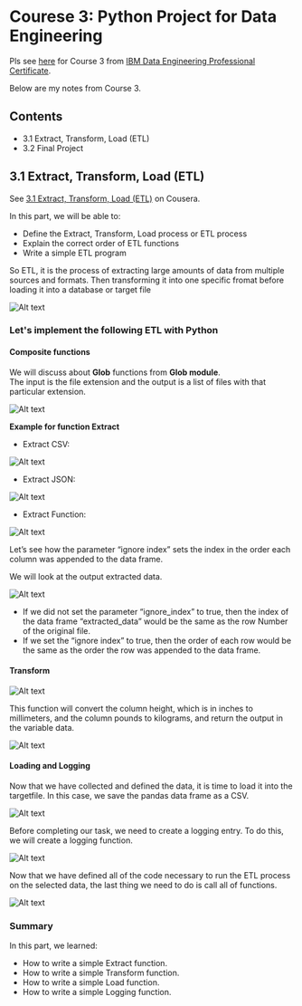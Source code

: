 # Courese 3: Python Project for Data Engineering  

Pls see [here](https://www.coursera.org/learn/python-project-for-data-engineering/home/week/1) for Course 3 from [IBM Data Engineering Professional Certificate](https://www.coursera.org/programs/content-advisors-cu78y/professional-certificates/ibm-data-engineer).  

Below are my notes from Course 3.  

## Contents

- 3.1 Extract, Transform, Load (ETL)
- 3.2 Final Project

## 3.1 Extract, Transform, Load (ETL)

See [3.1 Extract, Transform, Load (ETL)](https://www.coursera.org/learn/python-project-for-data-engineering/lecture/GkBo7/extract-transform-load-etl) on Cousera.  

In this part, we will be able to:
- Define the Extract, Transform, Load process or ETL process  
- Explain the correct order of ETL functions   
- Write a simple ETL program   

So ETL, it is the process of extracting large amounts of data from multiple sources and formats. Then transforming it into one specific fromat before loading it into a database or target file

![Alt text](image.png)

### Let's implement the following ETL with Python

#### Composite functions

We will discuss about **Glob** functions from **Glob module**.  
The input is the file extension and the output is a list of files with that particular extension.

![Alt text](image-1.png)

**Example for function Extract**  

- Extract CSV:  

![Alt text](image-2.png)  

- Extract JSON:

![Alt text](image-3.png)  

- Extract Function:

![Alt text](image-5.png)  

Let’s see how the parameter “ignore index” sets the index in the order each column was appended to the data frame. 

We will look at the output extracted data. 

![Alt text](image-6.png)  

- If we did not set the parameter “ignore_index” to true, then the index of the data frame “extracted_data” would be the same as the row Number of the original file. 
- If we set the “ignore index” to true, then the order of each row would be the same as the order the row was appended to the data frame. 

#### Transform

![Alt text](image-7.png)

This function will convert the column height, which is in inches to millimeters, and the column pounds to kilograms, and return the output in the variable data.

![Alt text](image-8.png)

#### Loading and Logging

Now that we have collected and defined the data, it is time to load it into the targetfile. In this case, we save the pandas data frame as a CSV.

![Alt text](image-9.png)

Before completing our task, we need to create a logging entry. To do this, we will create a logging function.

![Alt text](image-10.png)

Now that we have defined all of the code necessary to run the ETL process on the selected data, the last thing we need to do is call all of functions.

![Alt text](image-11.png)

### Summary

In this part, we learned:

- How to write a simple Extract function.  
- How to write a simple Transform function.   
- How to write a simple Load function.   
- How to write a simple Logging function.